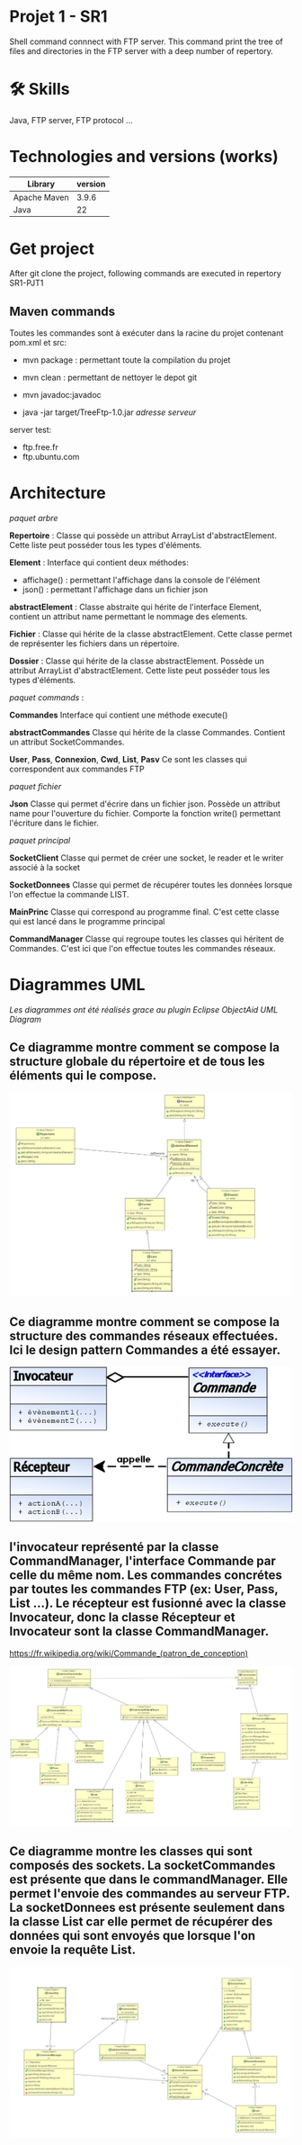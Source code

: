 # Projet 1 - SR1

Shell command connnect with FTP server. This command print the tree of files and directories in the FTP server with a deep number of repertory.

# 🛠 Skills
Java, FTP server, FTP protocol ...

# Technologies and versions (works) 

| Library | version |
| --- | --- |
| Apache Maven | 3.9.6 |
| Java | 22 |

# Get project

After git clone the project,
following commands are executed in repertory SR1-PJT1

## Maven commands

Toutes les commandes sont à exécuter dans la racine du projet contenant pom.xml et src:

- mvn package : permettant toute la compilation du projet

- mvn clean : permettant de nettoyer le depot git

- mvn javadoc:javadoc

- java -jar target/TreeFtp-1.0.jar *adresse serveur*

server test:
- ftp.free.fr
- ftp.ubuntu.com

# Architecture 

*paquet arbre*

**Repertoire** :
Classe qui possède un attribut ArrayList d'abstractElement. Cette liste peut posséder tous les types d'éléments.


**Element** : 
Interface qui contient deux méthodes:
- affichage() : permettant l'affichage dans la console de l'élément  
- json() : permettant l'affichage dans un fichier json

**abstractElement** :
Classe abstraite qui hérite de l'interface Element,
contient un attribut name permettant le nommage des elements.

**Fichier** :
Classe qui hérite de la classe abstractElement. Cette classe permet de représenter les fichiers dans un répertoire.

**Dossier** :
Classe qui hérite de la classe abstractElement. Possède un attribut ArrayList d'abstractElement. Cette liste peut posséder tous les types d'éléments.

*paquet commands* :

**Commandes**
Interface qui contient une méthode execute()

**abstractCommandes**
Classe qui hérite de la classe Commandes. Contient un attribut SocketCommandes.

**User**, **Pass**, **Connexion**, **Cwd**, **List**, **Pasv**
Ce sont les classes qui correspondent aux commandes FTP

*paquet fichier*

**Json**
Classe qui permet d'écrire dans un fichier json.
Possède un attribut name pour l'ouverture du fichier.
Comporte la fonction write() permettant l'écriture dans le fichier.

*paquet principal*

**SocketClient**
Classe qui permet de créer une socket, le reader et le writer associé à la socket

**SocketDonnees**
Classe qui permet de récupérer toutes les données lorsque l'on effectue la commande LIST.


**MainPrinc**
Classe qui correspond au programme final. C'est cette classe qui est lancé dans le programme principal


**CommandManager**
Classe qui regroupe toutes les classes qui héritent de Commandes.
C'est ici que l'on effectue toutes les commandes réseaux.

# Diagrammes UML

*Les diagrammes ont été réalisés grace au plugin Eclipse ObjectAid UML Diagram*

Ce diagramme montre comment se compose la structure globale du répertoire et de tous les éléments qui le compose.
-----

![structure de l'arbre](doc/ArbreStructure.jpg)

Ce diagramme montre comment se compose la structure des commandes réseaux effectuées. Ici le design pattern Commandes a été essayer.
----

![structure de l'arbre](doc/UML_CommandDesignPattern.png)

l'invocateur représenté par la classe CommandManager, l'interface Commande par celle du même nom. Les commandes concrétes par toutes les commandes FTP (ex: User, Pass, List ...). Le récepteur est fusionné avec la classe Invocateur, donc la classe Récepteur et Invocateur sont la classe CommandManager.
---

https://fr.wikipedia.org/wiki/Commande_(patron_de_conception)

![structure de l'arbre](doc/CommandDesignPattern.jpg)


Ce diagramme montre les classes qui sont composés des sockets.
La socketCommandes est présente que dans le commandManager. Elle permet l'envoie des commandes au serveur FTP.
La socketDonnees est présente seulement dans la classe List car elle permet de récupérer des données qui sont envoyés que lorsque l'on envoie la requête List.
-----

![structure de l'arbre](doc/SocketFonctionnement.jpg)
